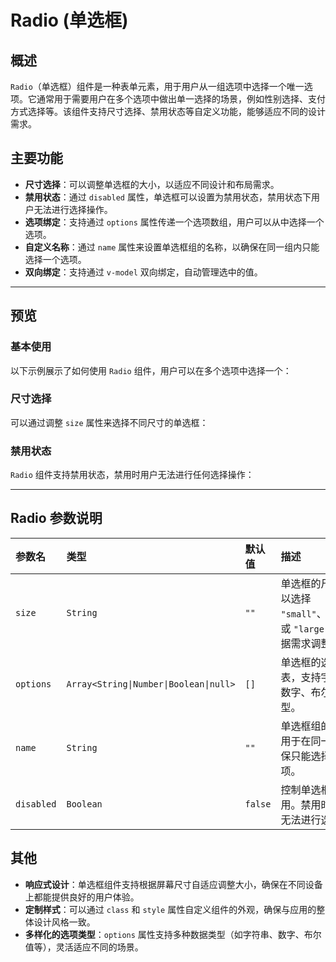 # Radio (单选框) 
## 概述

`Radio`（单选框）组件是一种表单元素，用于用户从一组选项中选择一个唯一选项。它通常用于需要用户在多个选项中做出单一选择的场景，例如性别选择、支付方式选择等。该组件支持尺寸选择、禁用状态等自定义功能，能够适应不同的设计需求。

## 主要功能

- **尺寸选择**：可以调整单选框的大小，以适应不同设计和布局需求。
- **禁用状态**：通过 `disabled` 属性，单选框可以设置为禁用状态，禁用状态下用户无法进行选择操作。
- **选项绑定**：支持通过 `options` 属性传递一个选项数组，用户可以从中选择一个选项。
- **自定义名称**：通过 `name` 属性来设置单选框组的名称，以确保在同一组内只能选择一个选项。
- **双向绑定**：支持通过 `v-model` 双向绑定，自动管理选中的值。

---

## 预览

### 基本使用

以下示例展示了如何使用 `Radio` 组件，用户可以在多个选项中选择一个：

<preview path="../../demos/radio/radio.vue" title="基本使用" description="展示基本的单选框用法。"></preview>

### 尺寸选择

可以通过调整 `size` 属性来选择不同尺寸的单选框：

<preview path="../../demos/radio/radioSize.vue" title="尺寸选择" description="展示不同尺寸的单选框。"></preview>

### 禁用状态

`Radio` 组件支持禁用状态，禁用时用户无法进行任何选择操作：

<preview path="../../demos/radio/radioDisabled.vue" title="禁用状态" description="展示如何禁用单选框。"></preview>

---

## Radio 参数说明

| 参数名      | 类型                                            | 默认值                                 | 描述                                                       | 跳转 Demo        |
| :---------- |:----------------------------------------------|:------------------------------------|:---------------------------------------------------------|:---------------|
| `size`      | `String`                                      | `""`                                | 单选框的尺寸，可以选择 `"small"`、`"medium"` 或 `"large"` 等，根据需求调整大小。 | [尺寸选择](#尺寸选择)  |
| `options`   | `Array<String\|Number\|Boolean\|null>`        | `[]` | 单选框的选项列表，支持字符串、数字、布尔值等类型。                                    | [基本使用](#基本使用)                     |
| `name`      | `String`                                      | `""`                                | 单选框组的名称，用于在同一组中确保只能选择一个选项。                               | 无              |
| `disabled`  | `Boolean`                                     | `false`                             | 控制单选框是否禁用。禁用时，用户无法进行选择。                                  | [禁用状态](#禁用状态)  |




## 其他

- **响应式设计**：单选框组件支持根据屏幕尺寸自适应调整大小，确保在不同设备上都能提供良好的用户体验。
- **定制样式**：可以通过 `class` 和 `style` 属性自定义组件的外观，确保与应用的整体设计风格一致。
- **多样化的选项类型**：`options` 属性支持多种数据类型（如字符串、数字、布尔值等），灵活适应不同的场景。

